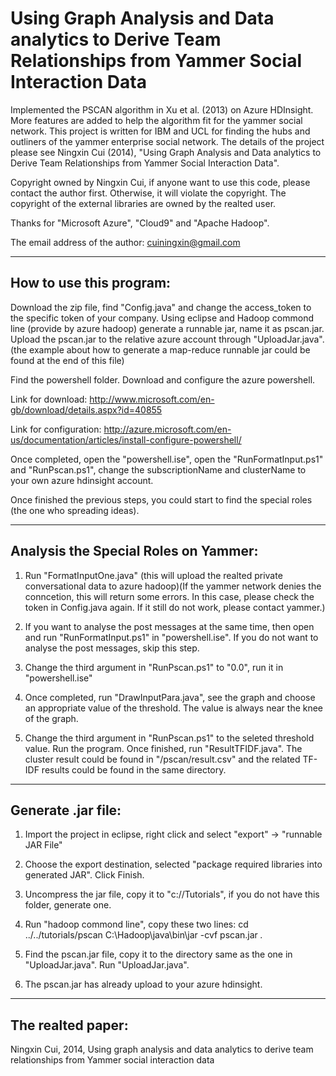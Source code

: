 Using Graph Analysis and Data analytics to Derive Team Relationships from Yammer Social Interaction Data
=====================

Implemented the PSCAN algorithm in Xu et al. (2013) on Azure HDInsight. More features are added to help the algorithm fit for the yammer social network. This project is written for IBM and UCL for finding the hubs and outliners of the yammer enterprise social network. The details of the project please see Ningxin Cui (2014), "Using Graph Analysis and Data analytics to Derive Team Relationships from Yammer Social Interaction Data".

Copyright owned by Ningxin Cui, if anyone want to use this code, please contact the author first. Otherwise, it will violate the copyright. The copyright of the external libraries are owned by the realted user. 

Thanks for "Microsoft Azure", "Cloud9" and "Apache Hadoop". 

The email address of the author: cuiningxin@gmail.com

----------------------------------------------------------------------------------------------------------------------------

<h2>How to use this program: </h2>

Download the zip file, find "Config.java" and change the access_token to the specific token of your company. Using eclipse and Hadoop commond line (provide by azure hadoop) generate a runnable jar, name it as pscan.jar. Upload the pscan.jar to the relative azure account through "UploadJar.java". (the example about how to generate a map-reduce runnable jar could be found at the end of this file)

Find the powershell folder. Download and configure the azure powershell. 

Link for download: http://www.microsoft.com/en-gb/download/details.aspx?id=40855

Link for configuration: http://azure.microsoft.com/en-us/documentation/articles/install-configure-powershell/ 

Once completed, open the "powershell.ise", open the "RunFormatInput.ps1" and "RunPscan.ps1", change the subscriptionName and clusterName to your own azure hdinsight account.

Once finished the previous steps, you could start to find the special roles (the one who spreading ideas).

----------------------------------------------------------------------------------------------------------------------------
<h2> Analysis the Special Roles on Yammer: </h2>

  1. Run "FormatInputOne.java" (this will upload the realted private conversational data to azure hadoop)(If the yammer network denies the conncetion, this will return some errors. In this case, please check the token in Config.java again. If it still do not work, please contact yammer.)

  2. If you want to analyse the post messages at the same time, then open and run "RunFormatInput.ps1" in "powershell.ise". If you do not want to analyse the post messages, skip this step.
  
  3. Change the third argument in "RunPscan.ps1" to "0.0", run it in "powershell.ise"

  4. Once completed, run "DrawInputPara.java", see the graph and choose an appropriate value of the threshold. The value is always near the knee of the graph.
  
  5. Change the third argument in "RunPscan.ps1" to the seleted threshold value. Run the program. Once finished, run "ResultTFIDF.java". The cluster result could be found in "/pscan/result.csv" and the related TF-IDF results could be found in the same directory.
  
------------------------------------------------------------------------------------------------------------------------------
<h2>Generate .jar file:</h2>

  1. Import the project in eclipse, right click and select "export" -> "runnable JAR File" 
  
  2. Choose the export destination, selected "package required libraries into generated JAR". Click Finish.
  
  3. Uncompress the jar file, copy it to "c://Tutorials", if you do not have this folder, generate one.

  4. Run "hadoop commond line", copy these two lines:
      cd ../../tutorials/pscan
      C:\Hadoop\java\bin\jar -cvf pscan.jar *.*

  5. Find the pscan.jar file, copy it to the directory same as the one in "UploadJar.java". Run "UploadJar.java".
  
  6. The pscan.jar has already upload to your azure hdinsight.
  

------------------------------------------------------------------------------------------------------------------------------
<h2>The realted paper:</h2> 

Ningxin Cui, 2014, Using graph analysis and data analytics to derive team relationships from Yammer social interaction data
